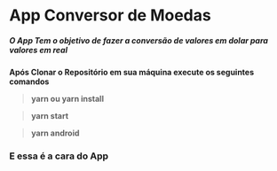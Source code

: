 # App Conversor de Moedas 

##### O App Tem o objetivo de fazer a  conversão de  valores em dolar para valores em real

**Após Clonar o Repositório em sua máquina execute os seguintes comandos**

>**yarn ou yarn install**

>**yarn start**

>**yarn android**

### E  essa é a cara do App
